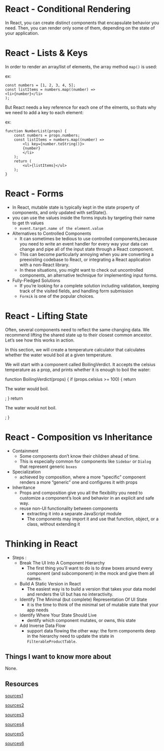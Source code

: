 # React - Conditional Rendering

In React, you can create distinct components that encapsulate behavior you need. Then, you can render only some of them, depending on the state of your application.

# React - Lists & Keys 

In order to render an array/list of elements, the array method `map()` is used:

ex: 

    const numbers = [1, 2, 3, 4, 5];
    const listItems = numbers.map((number) =>
    <li>{number}</li>
    );

But React needs a key reference for each one of the elments, so thats why we need to add a key to each element:

ex: 

    function NumberList(props) {
        const numbers = props.numbers;
        const listItems = numbers.map((number) =>
            <li key={number.toString()}>
            {number}
            </li>
        );
        return (
            <ul>{listItems}</ul>
        );
    }

# React - Forms
- In React, mutable state is typically kept in the state property of components, and only updated with setState().
- you can use the values inside the forms inputs by targeting their name to get th values 
  - `event.target.name of the element.value`
- Alternatives to Controlled Components
  - It can sometimes be tedious to use controlled components,because you need to write an event handler for every way your data can change and pipe all of the input state through a React component.
  - This can become particularly annoying when you are converting a preexisting codebase to React, or integrating a React application with a non-React library.
  - In these situations, you might want to check out uncontrolled components, an alternative technique for implementing input forms.
- Fully-Fledged Solutions 
  - If you’re looking for a complete solution including validation, keeping track of the visited fields, and handling form submission
  - `Formik` is one of the popular choices. 
    

# React - Lifting State
Often, several components need to reflect the same changing data. We recommend lifting the shared state up to their closest common ancestor. Let’s see how this works in action.

In this section, we will create a temperature calculator that calculates whether the water would boil at a given temperature.

We will start with a component called BoilingVerdict. It accepts the celsius temperature as a prop, and prints whether it is enough to boil the water:

function BoilingVerdict(props) { if (props.celsius >= 100) { return

The water would boil.

; } return

The water would not boil.

; }

 
# React - Composition vs Inheritance

- Containment
  - Some components don’t know their children ahead of time.
  - This is especially common for components like `Sidebar` or `Dialog` that represent generic `boxes`
- Specialization 
  - achieved by composition, where a more “specific” component renders a more “generic” one and configures it with props
- Inheritance
  - Props and composition give you all the flexibility you need to customize a component’s look and behavior in an explicit and safe way.
  - reuse non-UI functionality between components
    - extracting it into a separate JavaScript module
    - The components may import it and use that function, object, or a class, without extending it

# Thinking in React
- Steps : 
  - Break The UI Into A Component Hierarchy 
    - The first thing you’ll want to do is to draw boxes around every component (and subcomponent) in the mock and give them all names.
  - Build A Static Version in React
    - The easiest way is to build a version that takes your data model and renders the UI but has no interactivity.
  - Identify The Minimal (but complete) Representation Of UI State
    - it is the time to think of the minimal set of mutable state that your app needs 
  - Identify Where Your State Should Live
    - dentify which component mutates, or owns, this state
  - Add Inverse Data Flow
    -  support data flowing the other way: the form components deep in the hierarchy need to update the state in `FilterableProductTable`.


## Things I want to know more about

None.

## Resources

[sources1](https://reactjs.org/docs/conditional-rendering.html)

[sources2](https://reactjs.org/docs/lists-and-keys.html)

[sources3](https://reactjs.org/docs/forms.html)

[sources4](https://reactjs.org/docs/lifting-state-up.html)

[sources5](https://reactjs.org/docs/composition-vs-inheritance.html)

[sources6](https://reactjs.org/docs/thinking-in-react.html)

